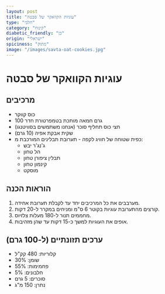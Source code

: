 ```yaml
---
layout: post
title: "עוגיות הקוואקר של סבטה"
type: "חלבי"
category: "קינוח"
diabetic_friendly: "כן"
origin: "ישראלי"
spiciness: "מתוק"
image: "/images/savta-oat-cookies.jpg"
---
```

# עוגיות הקוואקר של סבטה

## מרכיבים
- כוס קווקר
- 100 גרם חמאה מותכת בטמפרטורת חדר
- חצי כוס תחליף סוכר (אנחנו משתמשים בסוויטנגו)
- שקית אבקת אפיה (10 גרם)
- כפית שטוחה של חוויג לקפה - תערובת תבלינים המורכבת מ:
  - ג'נג'ר יבש
  - הל טחון
  - תבלין ציפורן טחון
  - קינמון טחון
  - מוסקט
  
## הוראות הכנה
1. מערבבים את כל המרכיבים יחד עד לקבלת תערובת אחידה.
2. קורצים מהתערובת עוגיות בקוטר 6 ס"מ ומניחים במקרר ל-20 דקות.
3. מחממים תנור ל-180 מעלות צלזיוס.
4. אופים את העוגיות למשך כ-15 דקות עד שהן מזהיבות.

## ערכים תזונתיים (ל-100 גרם)
- קלוריות: 480 קק"ל
- שומן: 30%
- פחמימות: 55%
- חלבונים: 5%
- סוכרים: 5 גרם
- נתרן: 150 מ"ג


